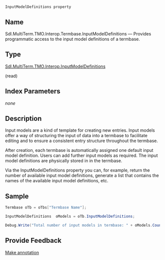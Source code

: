 

# 
    InputModelDefinitions property



## Name

Sdl.MultiTerm.TMO.Interop.Termbase.InputModelDefinitions —          Provides programmatic access to the input model definitions of a termbase.



## Type

[Sdl.MultiTerm.TMO.Interop.InputModelDefinitions](Sdl.MultiTerm.TMO.Interop.InputModelDefinitions.html)

(read)



## Index Parameters
*none*


## Description



Input models are a kind of template for creating new entries. Input models offer a way of structuring the input of data into a termbase to facilitate editing and to ensure a consistent entry structure throughout the termbase.

After creation, each termbase is automatically assigned one default input model definition. Users can add further input models as required. The input model definitions are physically stored in in the termbase.

Via the InputModelDefinitions property you can, for example, return the number of available input model definitions, generate a list that contains the names of the available input model definitions, etc.



## Sample


```cs
Termbase oTb = oTbs["Termbase Name"];

InputModelDefinitions  oModels = oTb.InputModelDefinitions;

Debug.Write("Total number of input models in termbase: " + oModels.Count.ToString());
```



## Provide Feedback

[Make annotation](mailto:sdk-feedback@sdl.com&amp;subject=Reference%20for%20Sdl.MultiTerm.TMO.Interop.Termbase.InputModelDefinitions)

